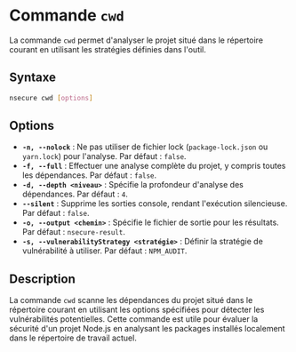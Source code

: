 # Commande `cwd`

La commande `cwd` permet d'analyser le projet situé dans le répertoire courant en utilisant les stratégies définies dans l'outil.

## Syntaxe

```bash
nsecure cwd [options]
```
## Options

- **`-n, --nolock`** : Ne pas utiliser de fichier lock (`package-lock.json` ou `yarn.lock`) pour l'analyse. Par défaut : `false`.
- **`-f, --full`** : Effectuer une analyse complète du projet, y compris toutes les dépendances. Par défaut : `false`.
- **`-d, --depth <niveau>`** : Spécifie la profondeur d'analyse des dépendances. Par défaut : `4`.
- **`--silent`** : Supprime les sorties console, rendant l'exécution silencieuse. Par défaut : `false`.
- **`-o, --output <chemin>`** : Spécifie le fichier de sortie pour les résultats. Par défaut : `nsecure-result`.
- **`-s, --vulnerabilityStrategy <stratégie>`** : Définir la stratégie de vulnérabilité à utiliser. Par défaut : `NPM_AUDIT`.


## Description

La commande `cwd` scanne les dépendances du projet situé dans le répertoire courant en utilisant les options spécifiées pour détecter les vulnérabilités potentielles. Cette commande est utile pour évaluer la sécurité d'un projet Node.js en analysant les packages installés localement dans le répertoire de travail actuel.
